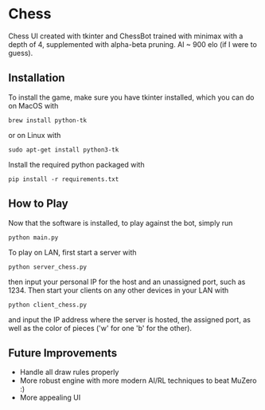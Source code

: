 # Chess
Chess UI created with tkinter and ChessBot trained with minimax with a depth of 4, supplemented with alpha-beta pruning. AI ~ 900 elo (if I were to guess).

## Installation
To install the game, make sure you have tkinter installed, which you can do on MacOS with
```
brew install python-tk
```
or on Linux with
```
sudo apt-get install python3-tk
```
Install the required python packaged with
```
pip install -r requirements.txt
```
## How to Play
Now that the software is installed, to play against the bot, simply run
```
python main.py
```

To play on LAN,
first start a server with
```
python server_chess.py
```
then input your personal IP for the host and an unassigned port, such as 1234.
Then start your clients on any other devices in your LAN with
```
python client_chess.py
```
and input the IP address where the server is hosted, the assigned port, as well as the color of pieces ('w' for one 'b' for the other).

## Future Improvements
- Handle all draw rules properly
- More robust engine with more modern AI/RL techniques to beat MuZero :)
- More appealing UI
